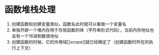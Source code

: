 # 函数堆栈处理

1. 创建函数和创建变量类似，函数名此时就可以看做一个变量名
2. 单独开辟一个堆内存用于存放函数的体（字符串形式代码），当前内存地址也会有一个16进制数值地址
3. 创建函数的时候，它的作用域[[scope]]就已经确定了（创建函数时所在的执行上下文）